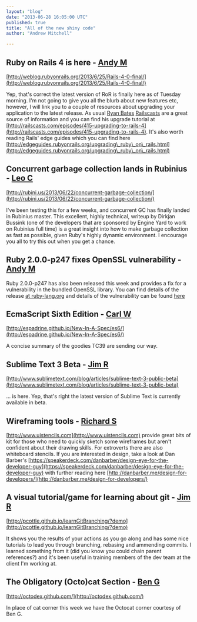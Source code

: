 ```yaml
---
layout: "blog"
date: "2013-06-28 16:05:00 UTC"
published: true
title: "All of the new shiny code"
author: "Andrew Mitchell"

---
```


## Ruby on Rails 4 is here - [Andy M](http://www.unboxedconsulting.com/people/andrew-mitchell) [http://weblog.rubyonrails.org/2013/6/25/Rails-4-0-final/](http://weblog.rubyonrails.org/2013/6/25/Rails-4-0-final/)

Yep, that's correct the latest version of RoR is finally here as of Tuesday morning. I'm not going to give you all the blurb about new features etc, however, I will link you to a couple of resources about upgrading your application to the latest release. As usual [Ryan Bates](https://github.com/ryanb) [Railscasts](http://www.railscasts.com) are a great source of information and you can find his upgrade tutorial at [http://railscasts.com/episodes/415-upgrading-to-rails-4](http://railscasts.com/episodes/415-upgrading-to-rails-4). It's also worth reading Rails' edge guides which you can find here [http://edgeguides.rubyonrails.org/upgrading\_ruby\_on\_rails.html](http://edgeguides.rubyonrails.org/upgrading\_ruby\_on\_rails.html)

 ## Concurrent garbage collection lands in Rubinius - [Leo C](http://www.unboxedconsulting.com/people/leo-cassarani)

[http://rubini.us/2013/06/22/concurrent-garbage-collection/](http://rubini.us/2013/06/22/concurrent-garbage-collection/)

I've been testing this for a few weeks, and concurrent GC has finally landed in Rubinius master. This excellent, highly technical, writeup by Dirkjan Bussink (one of the developers that are sponsored by Engine Yard to work on Rubinius full time) is a great insight into how to make garbage collection as fast as possible, given Ruby's highly dynamic environment. I encourage you all to try this out when you get a chance.

## Ruby 2.0.0-p247 fixes OpenSSL vulnerability - [Andy M](http://www.unboxedconsulting.com/people/andrew-mitchell) Ruby 2.0.0-p247 has also been released this week and provides a fix for a vulnerability in the bundled OpenSSL library. You can find details of the release [at ruby-lang.org](http://www.ruby-lang.org/en/news/2013/06/27/ruby-2-0-0-p247-is-released) and details of the vulnerability can be found [here](http://www.ruby-lang.org/en/news/2013/06/27/hostname-check-bypassing-vulnerability-in-openssl-client-cve-2013-4073/)

 ## EcmaScript Sixth Edition - [Carl W](http://www.unboxedconsulting.com/people/carl-whittaker)

[http://espadrine.github.io/New-In-A-Spec/es6/](http://espadrine.github.io/New-In-A-Spec/es6/)

A concise summary of the goodies TC39 are sending our way.

 ## Sublime Text 3 Beta - [Jim R](https://github.com/j1mr10rd4n)

[http://www.sublimetext.com/blog/articles/sublime-text-3-public-beta](http://www.sublimetext.com/blog/articles/sublime-text-3-public-beta)

… is here. Yep, that's right the latest version of Sublime Text is currently available in beta.

## Wireframing tools - [Richard S](http://www.unboxedconsulting.com/people/richard-stobart)

[http://www.uistencils.com](http://www.uistencils.com) provide great bits of kit for those who need to quickly sketch some wireframes but aren't confident about their drawing skills. For extroverts there are also whiteboard stencils. If you are interested in design, take a look at Dan Barber's [https://speakerdeck.com/danbarber/design-eye-for-the-developer-guy](https://speakerdeck.com/danbarber/design-eye-for-the-developer-guy) with further reading here [http://danbarber.me/design-for-developers/](http://danbarber.me/design-for-developers/)

## A visual tutorial/game for learning about git - [Jim R](https://github.com/j1mr10rd4n)

[http://pcottle.github.io/learnGitBranching/?demo](http://pcottle.github.io/learnGitBranching/?demo)

It shows you the results of your actions as you go along and has some nice tutorials to lead you through branching, rebasing and ammending commits. I learned something from it (did you know you could chain parent references?) and it's been useful in training members of the dev team at the client I'm working at.

## The Obligatory (Octo)cat Section - [Ben G](http://www.unboxedconsulting.com/people/benjamin-giffin)

[http://octodex.github.com/](http://octodex.github.com/)

In place of cat corner this week we have the Octocat corner courtesy of Ben G.


